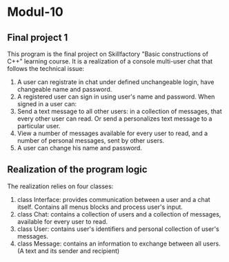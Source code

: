 # Modul-10
Final project 1
-------------------
This program is the final project on Skillfactory "Basic constructions of C++" learning course.
It is a realization of a console multi-user chat that follows the technical issue:

1. A user can  registrate in chat under defined unchangeable login, have changeable name and password.
2. A registered user can sign in using user's name and password.
   When signed in a user can:
3. Send a text message to all other users: in a collection of messages,
   that every other user can read. Or send a personalizes text message to a particular user.
4. View a number of messages available for every user to read, and a number of personal messages, sent by other users.
5. A user can change his name and password.

Realization of the program logic
------------------------------------
The realization relies on four classes:
1. class Interface: provides communication between a user and a chat itself. Contains all menus blocks and process user's input.
2. class Chat: contains a collection of users and a collection of messages, available for every user to read.
3. class User: contains user's identifiers and personal collection of user's messages.
4. class Message: contains an information to exchange between all users. (A text and its sender and recipient)
    
